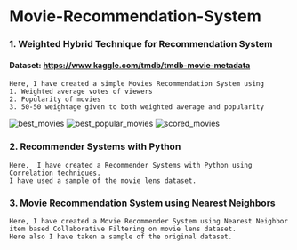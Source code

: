 # Movie-Recommendation-System
### 1. Weighted Hybrid Technique for Recommendation System
#### Dataset: https://www.kaggle.com/tmdb/tmdb-movie-metadata
```
Here, I have created a simple Movies Recommendation System using 
1. Weighted average votes of viewers
2. Popularity of movies
3. 50-50 weightage given to both weighted average and popularity
```
![best_movies](https://user-images.githubusercontent.com/75041273/131870740-6daba362-b79f-4405-a97e-474e476bd619.png) 
![best_popular_movies](https://user-images.githubusercontent.com/75041273/131870895-f006cd89-8309-43c7-85d8-60d4dcdd5206.png)
![scored_movies](https://user-images.githubusercontent.com/75041273/131871588-6b00b434-84c0-42ff-b5b5-5f28dbfa9c20.png)

### 2. Recommender Systems with Python
```
Here,  I have created a Recommender Systems with Python using Correlation techniques. 
I have used a sample of the movie lens dataset. 
```
### 3. Movie Recommendation System using Nearest Neighbors
```
Here, I have created a Movie Recommender System using Nearest Neighbor item based Collaborative Filtering on movie lens dataset.
Here also I have taken a sample of the original dataset.
```
